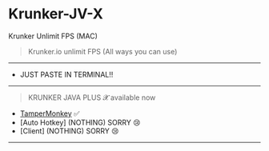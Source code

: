 # Krunker-JV-X
Krunker Unlimit FPS (MAC)
>Krunker.io unlimit FPS (All ways you can use)
__________________________________
- JUST PASTE IN TERMINAL!!
__________________________________
>KRUNKER JAVA PLUS 𝓧 available now 
- [TamperMonkey](https://github.com/Krunker-Java-plus-X/Krunker-JV-Hack) ✅
- [Auto Hotkey] (NOTHING) SORRY 😢
- [Client] (NOTHING) SORRY 😢
__________________________________
